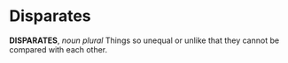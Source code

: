 # Disparates

**DISPARATES**, _noun_ _plural_ Things so unequal or unlike that they cannot be compared with each other.